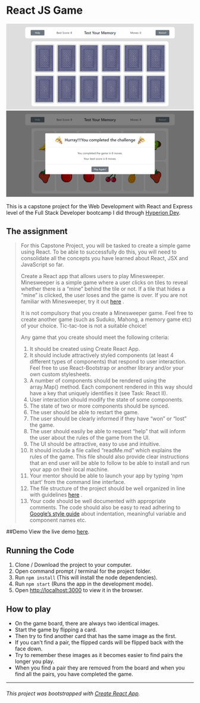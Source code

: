 # React JS Game

![](/public/Main.png)
![](/public/FinishModal.png)

This is a capstone project for the Web Development with React and Express level of the Full Stack Developer bootcamp I did through [Hyperion Dev](https://www.hyperiondev.com/).

## The assignment

> For this Capstone Project, you will be tasked to create a simple game using React. To be able to successfully do this, you will need to consolidate all the concepts you have learned about React, JSX and JavaScript so far.
>
> Create a React app that allows users to play Minesweeper. Minesweeper is a simple game where a user clicks on tiles to reveal whether there is a “mine” behind the tile or not. If a tile that hides a “mine” is clicked, the user loses and the game is over. If you are not familiar with Minesweeper, try it out [here](https://codepen.io/gaearon/pen/gWWZgR?editors=0010) .
>
> It is not compulsory that you create a Minesweeper game. Feel free to create another game (such as Suduko, Mahong, a memory game etc) of your choice. Tic-tac-toe is not a suitable choice!
>
> Any game that you create should meet the following criteria:
> 1. It should be created using Create React App.
> 2. It should include attractively styled components (at least 4 different types of components) that respond to user interaction. Feel free to use React-Bootstrap or another library and/or your own custom stylesheets.
> 3. A number of components should be rendered using the array.Map() method. Each component rendered in this way should have a key that uniquely identifies it (see Task: React II).
> 4. User interaction should modify the state of some components.
> 5. The state of two or more components should be synced.
> 6. The user should be able to restart the game.
> 7. The user should be clearly informed if they have “won” or “lost” the game.
> 8. The user should easily be able to request “help” that will inform the user about the rules of the game from the UI.
> 9. The UI should be attractive, easy to use and intuitive.
> 10. It should include a file called “readMe.md” which explains the rules of the game. This file should also provide clear instructions that an end user will be able to follow to be able to install and run your app on their local machine.
> 11. Your mentor should be able to launch your app by typing ‘npm start’ from the command line interface.
> 12. The file structure of the project should be well organized in line with guidelines [here](https://reactjs.org/docs/faq-structure.html) .
> 13. Your code should be well documented with appropriate comments. The code should also be easy to read adhering to [Google’s style guide](https://google.github.io/styleguide/jsguide.html) about indentation, meaningful variable and component names etc.

##Demo
View the live demo [here](https://capstone-memory-game.herokuapp.com/).

## Running the Code

1. Clone / Download the project to your computer.
2. Open command prompt / terminal for the project folder.
3. Run `npm install` (This will install the node dependencies).
4. Run `npm start` (Runs the app in the development mode).
5. Open [http://localhost:3000](http://localhost:3000) to view it in the browser.

## How to play

- On the game board, there are always two identical images.
- Start the game by flipping a card.
- Then try to find another card that has the same image as the first.
- If you can't find a pair, the flipped cards will be flipped back with the face down.
- Try to remember these images as it becomes easier to find pairs the longer you play.
- When you find a pair they are removed from the board and when you find all the pairs, you have completed the game.

***
###### This project was bootstrapped with [Create React App](https://github.com/facebook/create-react-app).
